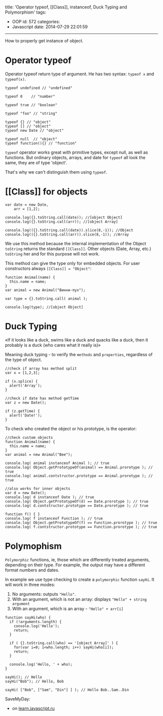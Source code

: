 title: 'Operator typeof, [[Class]], instanceof,  Duck Typing and Polymorphism'
tags:
  - OOP
id: 572
categories:
  - Javascript
date: 2014-07-29 22:01:59
---

How to properly get instance of object.

<!--more -->

<!--toc-->
#    Operator typeof

Operator typeof return type of argument. He has two syntax: `typeof x` and `typeof(x)`.

```
typeof undefined // "undefined" 

typeof 0    // "number" 

typeof true // "boolean" 

typeof "foo" // "string" 

typeof {} // "object" 
typeof [] // "object" 
typeof new Date // "object" 

typeof null  // "object" 
typeof function(){} // "function" 
```

`typeof` operator works great with primitive types, except null, as well as functions. But ordinary objects, arrays, and date for `typeof` all look the same, they are of type 'object'.

That's why we can't distinguish them using `typeof`.

#    [[Class]] for objects

```
var date = new Date,
    arr = [1,2];

console.log({}.toString.call(date)); //[object Object]
console.log({}.toString.call(arr)); //[object Array]

console.log(({}.toString.call(date)).slice(8,-1)); //Object
console.log(({}.toString.call(arr)).slice(8,-1)); //Array
```

We use this method because the internal implementation of the Object `toString` returns the standard `[[Class]]`. Other objects (Date, Array, etc.) `toString` her and for this purpose will not work.

This method can give the type only for embedded objects. For user constructors always `[[Class]] = "Object"`:

```
function Animal(name) { 
  this.name = name;
}
var animal = new Animal("Винни-пух");

var type = {}.toString.call( animal );

console.log(type); //[object Object]
```

#    Duck Typing

«If it looks like a duck, swims like a duck and quacks like a duck, then it probably is a duck (who cares what it really is)»

Meaning duck typing - to verify the `methods` and `properties`, regardless of the type of object.

```
//check if array has method split
var x = [1,2,3];

if (x.splice) {
  alert('Array');
}

//check if date has method getTime
var z = new Date();

if (z.getTime) {
  alert('Date!');
}
```

To check who created the object or his prototype, is the operator:

```
//check custom objects
function Animal(name) { 
  this.name = name;
}
var animal = new Animal("Bee");

console.log( animal instanceof Animal ); // true
console.log( Object.getPrototypeOf(animal) == Animal.prorotype ); // true
console.log( animal.contstructor.prototype == Animal.prorotype ); // true

//also works for inner objects
var d = new Date(); 
console.log( d instanceof Date ); // true
console.log( Object.getPrototypeOf(d) == Date.prorotype ); // true
console.log( d.contstructor.prototype == Date.prorotype ); // true

function f() { }
console.log( f instanceof Function ); // true
console.log( Object.getPrototypeOf(f) == Function.prorotype ); // true
console.log( f.contstructor.prototype == Function.prorotype ); // true
```

#    Polymophism

`Polymorphic` functions, ie, those which are differently treated arguments, depending on their type. For example, the output may have a different format numbers and dates.

In example we use type checking to create a `polymorphic` function `sayHi`. It will work in three modes:

1.  No arguments: outputs `"Hello"`.
2.  With an argument, which is not an array: displays `"Hello" + string argument`
3.  With an argument, which is an array - `"Hello" + arr[i]`

```
function sayHi(who) {
  if (!arguments.length) {
    console.log('Hello');
    return;
  }

  if ( {}.toString.call(who) == '[object Array]' ) {
    for(var i=0; i<who.length; i++) sayHi(who[i]);
    return;
  }

  console.log('Hello, ' + who);
}

sayHi(); // Hello
sayHi("Bob"); // Hello, Bob

sayHi( ["Bob", ["Sam", "Din"] ] ); // Hello Bob..Sam..Din
```

SaveMyDay:

*   on [learn.javascript.ru](http://learn.javascript.ru/type-detection)
